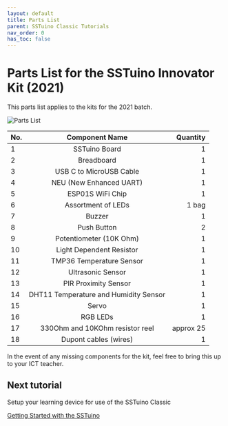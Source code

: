```yaml
---
layout: default
title: Parts List
parent: SSTuino Classic Tutorials
nav_order: 0
has_toc: false
---
```


# Parts List for the SSTuino Innovator Kit (2021)

This parts list applies to the kits for the 2021 batch.

![Parts List](imageAssets/PartsLists.png)

| No.    | Component Name                       | Quantity  |
|------- |:------------------------------------:| ---------:|
| 1      | SSTuino Board                        |         1 |
| 2      | Breadboard                           |         1 |
| 3      | USB C to MicroUSB Cable              |         1 |
| 4      | NEU (New Enhanced UART)              |         1 |
| 5      | ESP01S WiFi Chip                     |         1 |
| 6      | Assortment of LEDs                   |     1 bag |
| 7      | Buzzer                               |         1 |
| 8      | Push Button                          |         2 |
| 9      | Potentiometer (10K Ohm)              |         1 |
| 10     | Light Dependent Resistor             |         1 |
| 11     | TMP36 Temperature Sensor             |         1 |
| 12     | Ultrasonic Sensor                    |         1 |
| 13     | PIR Proximity Sensor                 |         1 |
| 14     | DHT11 Temperature and Humidity Sensor|         1 |
| 15     | Servo                                |         1 |
| 16     | RGB LEDs                             |         1 |
| 17     | 330Ohm and 10KOhm resistor reel      | approx 25 |
| 18     | Dupont cables (wires)                |         1 |

In the event of any missing components for the kit, feel free to bring this up to your ICT teacher.

## Next tutorial
Setup your learning device for use of the SSTuino Classic

[Getting Started with the SSTuino](../setup/index.md)

